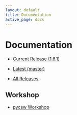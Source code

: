 ```yaml
---
layout: default
title: Documentation
active_page: docs
---
```


# Documentation

* [Current Release (1.6.1)]({{site.baseurl}}/docs/1.6.1/documentation.html)
* [Latest (master)]({{site.baseurl}}/docs/latest/index.html)

* [All Releases](https://pycsw.readthedocs.org)

Workshop
--------

* [pycsw Workshop](http://geopython.github.io/pycsw-workshop)

